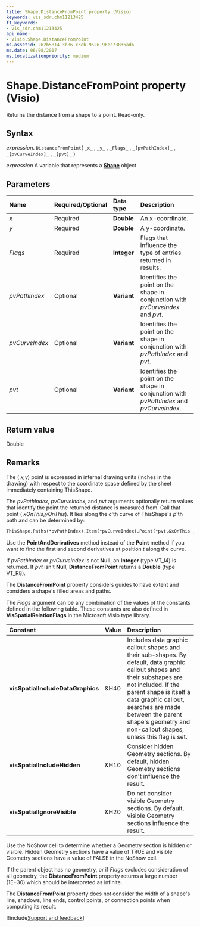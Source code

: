 ```yaml
---
title: Shape.DistanceFromPoint property (Visio)
keywords: vis_sdr.chm11213425
f1_keywords:
- vis_sdr.chm11213425
api_name:
- Visio.Shape.DistanceFromPoint
ms.assetid: 262b5814-3b86-c3eb-9526-96ec73836ad6
ms.date: 06/08/2017
ms.localizationpriority: medium
---
```



# Shape.DistanceFromPoint property (Visio)

Returns the distance from a shape to a point. Read-only.

## Syntax

_expression_. `DistanceFromPoint`( `_x_` , `_y_` , `_Flags_` , `_[pvPathIndex]_` , `_[pvCurveIndex]_` , `_[pvt]_` )

_expression_ A variable that represents a **[Shape](Visio.Shape.md)** object.

## Parameters

|Name|Required/Optional|Data type|Description|
|:-----|:-----|:-----|:-----|
| _x_|Required| **Double**|An x-coordinate.|
| _y_|Required| **Double**|A y-coordinate.|
| _Flags_|Required| **Integer**|Flags that influence the type of entries returned in results.|
| _pvPathIndex_|Optional| **Variant**|Identifies the point on the shape in conjunction with _pvCurveIndex_ and _pvt_.|
| _pvCurveIndex_|Optional| **Variant**|Identifies the point on the shape in conjunction with _pvPathIndex_ and _pvt_.|
| _pvt_|Optional| **Variant**|Identifies the point on the shape in conjunction with _pvPathIndex_ and _pvCurveIndex_.|

## Return value

Double

## Remarks

The ( _x,y_) point is expressed in internal drawing units (inches in the drawing) with respect to the coordinate space defined by the sheet immediately containing ThisShape.

The  _pvPathIndex_, _pvCurveIndex_, and  _pvt_ arguments optionally return values that identify the point the returned distance is measured from. Call that point ( _xOnThis,yOnThis_). It lies along the _c_'th curve of ThisShape's _p_'th path and can be determined by:

```vb
ThisShape.Paths(*pvPathIndex).Item(*pvCurveIndex).Point(*pvt,&xOnThis ,&yOnthis)
```

Use the **PointAndDerivatives** method instead of the **Point** method if you want to find the first and second derivatives at position _t_ along the curve.

If _pvPathIndex_ or _pvCurveIndex_ is not **Null**, an **Integer** (type VT_I4) is returned. If _pvt_ isn't **Null**, **DistanceFromPoint** returns a **Double** (type VT_R8).

The **DistanceFromPoint** property considers guides to have extent and considers a shape's filled areas and paths.

The _Flags_ argument can be any combination of the values of the constants defined in the following table. These constants are also defined in **VisSpatialRelationFlags** in the Microsoft Visio type library.

|Constant|Value|Description|
|:-----|:-----|:-----|
| **visSpatialIncludeDataGraphics**|&H40|Includes data graphic callout shapes and their sub-shapes. By default, data graphic callout shapes and their subshapes are not included. If the parent shape is itself a data graphic callout, searches are made between the parent shape's geometry and non-callout shapes, unless this flag is set.|
| **visSpatialIncludeHidden**|&H10 |Consider hidden Geometry sections. By default, hidden Geometry sections don't influence the result. |
| **visSpatialIgnoreVisible**|&H20 |Do not consider visible Geometry sections. By default, visible Geometry sections influence the result. |

Use the NoShow cell to determine whether a Geometry section is hidden or visible. Hidden Geometry sections have a value of TRUE and visible Geometry sections have a value of FALSE in the NoShow cell.

If the parent object has no geometry, or if  _Flags_ excludes consideration of all geometry, the **DistanceFromPoint** property returns a large number (1E+30) which should be interpreted as infinite.

The **DistanceFromPoint** property does not consider the width of a shape's line, shadows, line ends, control points, or connection points when computing its result.

[!include[Support and feedback](~/includes/feedback-boilerplate.md)]
